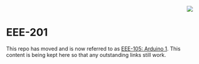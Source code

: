 <p align="right">
    <img src="https://cdn.rawgit.com/ConstantinoSchillebeeckx/Techshop-EEE-201/master/TS_logo.png">
</p>

# EEE-201
This repo has moved and is now referred to as [EEE-105: Arduino 1](https://github.com/techshop/EEE-105-Arduino-1).  This content is being kept here so that any outstanding links still work.
